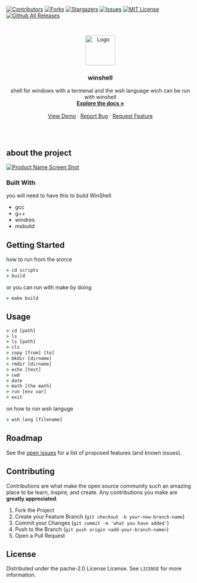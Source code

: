 [![Contributors](https://img.shields.io/github/contributors/duui3111/winshell.svg?style=for-the-badge)](https://github.com/Duui3111/winshell/graphs/contributors)
[![Forks](https://img.shields.io/github/forks/duui3111/winshell.svg?style=for-the-badge)](https://github.com/duui3111/winshell/network/members)
[![Stargazers](https://img.shields.io/github/stars/duui3111/winshell.svg?style=for-the-badge)](https://github.com/duui3111/winshell/stargazers)
[![Issues](https://img.shields.io/github/issues/duui3111/winshell.svg?style=for-the-badge)](https://github.com/duui3111/winshell/issues)
[![MIT License](https://img.shields.io/github/license/duui3111/winshell.svg?style=for-the-badge)](https://github.com/duui3111/winshell/License)
[![Github All Releases](https://img.shields.io/github/downloads/duui3111/winshell/total.svg?style=for-the-badge)]()


<!-- PROJECT LOGO -->
<br />
<p align="center">
  <a href="https://github.com/duui3111/winshell">
    <img src="images/logo2.ico" alt="Logo" width="80" height="80">
  </a>

  <h3 align="center">winshell</h3>

  <p align="center">
    shell for windows with a termenal and the wsh language wich can be run with winshell
    <br />
    <a href="https://github.com/Duui3111/winshell/wiki"><strong>Explore the docs »</strong></a>
    <br />
    <br />
    <a href="https://github.com/Duui3111/winshell/blob/main/images/demo.gif">View Demo</a>
    ·
    <a href="https://github.com/duui3111/winshell/issues">Report Bug</a>
    ·
    <a href="https://github.com/duui3111/winshell/issues">Request Feature</a>
  </p>
</p>
<br>
<br>


## about the project

[![Product Name Screen Shot](images/prompt2.PNG)](https://github.com/Duui3111/winshell)

### Built With
you will need to have this to build WinShell
* gcc
* g++
* windres
* msbuild

<!-- GETTING STARTED -->
## Getting Started
how to run from the srorce
```bat
> cd scripts
> build
```
or you can run with make by doing
```bat
> make build
```

<!-- USAGE EXAMPLES -->
## Usage
```bat
> cd [path]
> ls 
> ls [path]
> cls
> copy [from] [to]
> mkdir [dirname]
> rmdir [dirname]
> echo [text]
> cwd
> date
> math [the math]
> run [env var]
> exit
```
on how to run wsh languge 
```bat
> wsh_lang [filename]
```

<!-- ROADMAP -->
## Roadmap

See the [open issues](https://github.com/Duui3111/winshell/issues) for a list of proposed features (and known issues).


<!-- CONTRIBUTING -->
## Contributing

Contributions are what make the open source community such an amazing place to be learn, inspire, and create. Any contributions you make are **greatly appreciated**.

1. Fork the Project
2. Create your Feature Branch (`git checkout -b your-new-branch-name`)
3. Commit your Changes (`git commit -m 'what you have added'`)
4. Push to the Branch (`git push origin <add-your-branch-name>`)
5. Open a Pull Request


<!-- LICENSE -->
## License

Distributed under the pache-2.0 License License. See `LICENSE` for more information.
